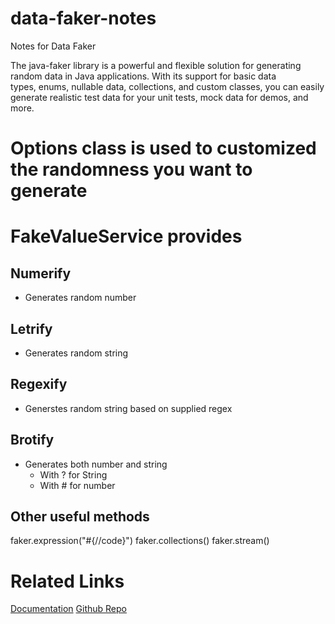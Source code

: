 # data-faker-notes
Notes for Data Faker

The java-faker library is a powerful and flexible solution for generating random data in Java applications. With its support for basic data types, enums, nullable data, collections, and custom classes, you can easily generate realistic test data for your unit tests, mock data for demos, and more.

# Options class is used to customized the randomness you want to generate

# FakeValueService provides
## Numerify
- Generates random number

## Letrify
- Generates random string

## Regexify
- Generstes random string based on supplied regex

## Brotify
- Generates both number and string
  - With ? for String
  - With # for number

## Other useful methods
faker.expression("#{//code}")
faker.collections()
faker.stream()

# Related Links
[Documentation](https://www.datafaker.net/documentation/providers/)
[Github Repo](https://github.com/datafaker-net/datafaker/)
